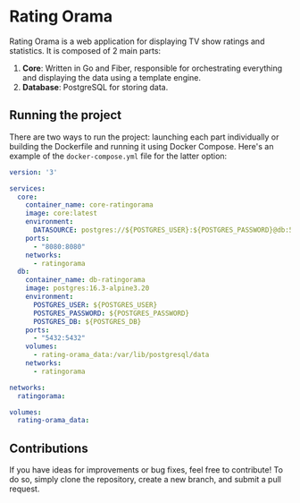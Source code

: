 # Rating Orama

Rating Orama is a web application for displaying TV show ratings and statistics. 
It is composed of 2 main parts:

1. **Core**: Written in Go and Fiber, responsible for orchestrating everything 
and displaying the data using a template engine.
3. **Database**: PostgreSQL for storing data.

## Running the project

There are two ways to run the project: launching each part individually or 
building the Dockerfile and running it using Docker Compose. Here's an example 
of the `docker-compose.yml` file for the latter option:

```yaml
version: '3'

services:
  core:
    container_name: core-ratingorama
    image: core:latest
    environment:
      DATASOURCE: postgres://${POSTGRES_USER}:${POSTGRES_PASSWORD}@db:5432/${POSTGRES_DB}?sslmode=disable
    ports:
      - "8080:8080"
    networks:
      - ratingorama
  db:
    container_name: db-ratingorama
    image: postgres:16.3-alpine3.20
    environment:
      POSTGRES_USER: ${POSTGRES_USER}
      POSTGRES_PASSWORD: ${POSTGRES_PASSWORD}
      POSTGRES_DB: ${POSTGRES_DB}
    ports:
      - "5432:5432"
    volumes:
      - rating-orama_data:/var/lib/postgresql/data
    networks:
      - ratingorama

networks:
  ratingorama:

volumes:
  rating-orama_data:
```

## Contributions

If you have ideas for improvements or bug fixes, feel free to contribute! To do 
so, simply clone the repository, create a new branch, and submit a pull request.
